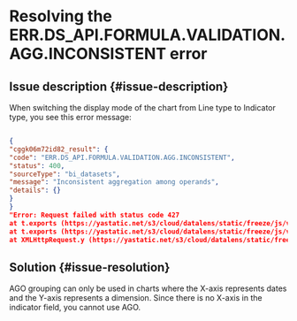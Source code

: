 # Resolving the ERR.DS_API.FORMULA.VALIDATION.AGG.INCONSISTENT error


## Issue description {#issue-description}

When switching the display mode of the chart from Line type to Indicator type, you see this error message:

```json

{
"cggk06m72id82_result": {
"code": "ERR.DS_API.FORMULA.VALIDATION.AGG.INCONSISTENT",
"status": 400,
"sourceType": "bi_datasets",
"message": "Inconsistent aggregation among operands",
"details": {}
}
}
"Error: Request failed with status code 427
at t.exports (https://yastatic.net/s3/cloud/datalens/static/freeze/js/vendors.0dfa929f.js:2:6017)
at t.exports (https://yastatic.net/s3/cloud/datalens/static/freeze/js/vendors.0dfa929f.js:2:8466)
at XMLHttpRequest.y (https://yastatic.net/s3/cloud/datalens/static/freeze/js/vendors.0dfa929f.js:2:1286)"

```

## Solution {#issue-resolution}

AGO grouping can only be used in charts where the X-axis represents dates and the Y-axis represents a dimension.
Since there is no X-axis in the indicator field, you cannot use AGO.
